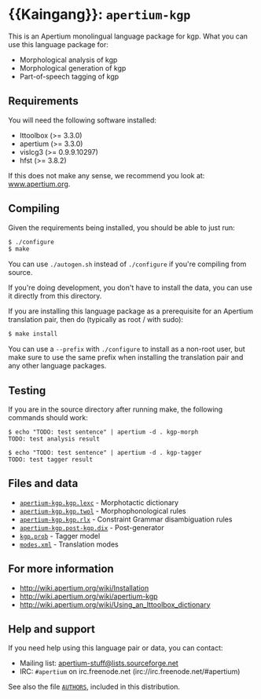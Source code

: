 {{Kaingang}}: `apertium-kgp`
===============================================================================

This is an Apertium monolingual language package for kgp. What
you can use this language package for:

* Morphological analysis of kgp
* Morphological generation of kgp
* Part-of-speech tagging of kgp

Requirements
-------------------------------------------------------------------------------

You will need the following software installed:

* lttoolbox (>= 3.3.0)
* apertium (>= 3.3.0)
* vislcg3 (>= 0.9.9.10297)
* hfst (>= 3.8.2)

If this does not make any sense, we recommend you look at: www.apertium.org.

Compiling
-------------------------------------------------------------------------------

Given the requirements being installed, you should be able to just run:

```bash
$ ./configure
$ make
```

You can use `./autogen.sh` instead of `./configure` if you're compiling
from source.

If you're doing development, you don't have to install the data, you
can use it directly from this directory.

If you are installing this language package as a prerequisite for an
Apertium translation pair, then do (typically as root / with sudo):

```bash
$ make install
```

You can use a `--prefix` with `./configure` to install as a non-root user,
but make sure to use the same prefix when installing the translation
pair and any other language packages.

Testing
-------------------------------------------------------------------------------

If you are in the source directory after running make, the following
commands should work:

```console
$ echo "TODO: test sentence" | apertium -d . kgp-morph
TODO: test analysis result

$ echo "TODO: test sentence" | apertium -d . kgp-tagger
TODO: test tagger result
```

Files and data
-------------------------------------------------------------------------------

* [`apertium-kgp.kgp.lexc`](apertium-kgp.kgp.lexc) - Morphotactic dictionary
* [`apertium-kgp.kgp.twol`](apertium-kgp.kgp.twol) - Morphophonological rules
* [`apertium-kgp.kgp.rlx`](apertium-kgp.kgp.rlx) - Constraint Grammar disambiguation rules
* [`apertium-kgp.post-kgp.dix`](apertium-kgp.post-kgp.dix) - Post-generator
* [`kgp.prob`](kgp.prob) - Tagger model
* [`modes.xml`](modes.xml) - Translation modes

For more information
-------------------------------------------------------------------------------

* http://wiki.apertium.org/wiki/Installation
* http://wiki.apertium.org/wiki/apertium-kgp
* http://wiki.apertium.org/wiki/Using_an_lttoolbox_dictionary

Help and support
-------------------------------------------------------------------------------

If you need help using this language pair or data, you can contact:

* Mailing list: apertium-stuff@lists.sourceforge.net
* IRC: `#apertium` on irc.freenode.net (irc://irc.freenode.net/#apertium)

See also the file [`AUTHORS`](AUTHORS), included in this distribution.
